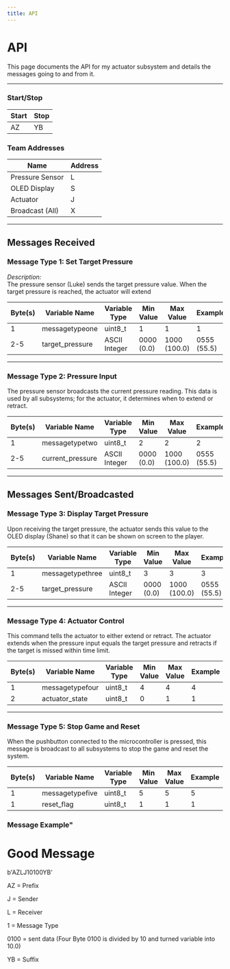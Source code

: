 ```yaml
---
title: API
---
```


# API

This page documents the API for my actuator subsystem and details the messages going to and from it.

---

### Start/Stop 

| Start              | Stop |
|-------------------|---------|
| AZ                 | YB     |


### Team Addresses

| Name              | Address |
|-------------------|---------|
| Pressure Sensor   | L       |
| OLED Display      | S       |
| Actuator          | J       |
| Broadcast (All)   | X       |

---

## Messages Received

### Message Type 1: Set Target Pressure
*Description:*  
The pressure sensor (Luke) sends the target pressure value. When the target pressure is reached, the actuator will extend

| Byte(s) | Variable Name    | Variable Type | Min Value | Max Value | Example |
|---------|------------------|---------------|-----------|-----------|---------|
| 1        | messagetypeone  | uint8_t          | 1         |   1         |  1       |
| 2-5     | target_pressure  | ASCII Integer  | 0000 (0.0) | 1000 (100.0) | 0555 (55.5) |

---

### Message Type 2: Pressure Input
  
The pressure sensor broadcasts the current pressure reading. This data is used by all subsystems; for the actuator, it determines when to extend or retract.

| Byte(s) | Variable Name     | Variable Type | Min Value | Max Value | Example |
|---------|-------------------|---------------|-----------|-----------|---------|
| 1        | messagetypetwo  | uint8_t          | 2        |   2         |  2       |
| 2-5    | current_pressure  | ASCII Integer  | 0000 (0.0) | 1000 (100.0) | 0555 (55.5) |

---

## Messages Sent/Broadcasted

### Message Type 3: Display Target Pressure
 
Upon receiving the target pressure, the actuator sends this value to the OLED display (Shane) so that it can be shown on screen to the player.

| Byte(s) | Variable Name    | Variable Type | Min Value | Max Value | Example |
|---------|------------------|---------------|-----------|-----------|---------|
| 1        | messagetypethree  | uint8_t          | 3        |   3        |  3      |
| 2-5    | target_pressure  | ASCII Integer  | 0000 (0.0) | 1000 (100.0) | 0555 (55.5) |

---

### Message Type 4: Actuator Control

This command tells the actuator to either extend or retract. The actuator extends when the pressure input equals the target pressure and retracts if the target is missed within time limit.

| Byte(s) | Variable Name | Variable Type | Min Value | Max Value | Example |
|---------|---------------|---------------|-----------|-----------|---------|
| 1       | messagetypefour | uint8_t     | 4         | 4          | 4      |
| 2       | actuator_state| uint8_t       | 0         | 1         | 1       |

---

### Message Type 5: Stop Game and Reset
  
When the pushbutton connected to the microcontroller is pressed, this message is broadcast to all subsystems to stop the game and reset the system.

| Byte(s) | Variable Name | Variable Type | Min Value | Max Value | Example |
|---------|---------------|---------------|-----------|-----------|---------|
| 1       | messagetypefive | uint8_t     | 5        | 5          | 5       |
| 1       | reset_flag    | uint8_t       | 1         | 1         | 1       |

### Message Example"

# Good Message

b'AZLJ10100YB'

AZ = Prefix

J = Sender

L = Receiver

1 = Message Type

0100 = sent data (Four Byte 0100 is divided by 10 and turned variable into 10.0)

YB = Suffix

